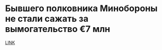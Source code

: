 # Бывшего полковника Минобороны не стали сажать за вымогательство €7 млн



[LINK](https://varlamov.ru/2053171.html)